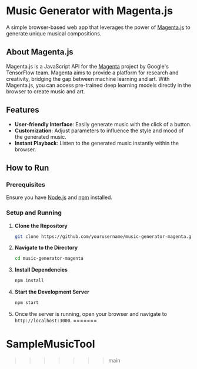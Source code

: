 # Music Generator with Magenta.js

A simple browser-based web app that leverages the power of [Magenta.js](https://magenta.tensorflow.org/get-started/#magentajs) to generate unique musical compositions.

## About Magenta.js

Magenta.js is a JavaScript API for the [Magenta](https://magenta.tensorflow.org/) project by Google's TensorFlow team. Magenta aims to provide a platform for research and creativity, bridging the gap between machine learning and art. With Magenta.js, you can access pre-trained deep learning models directly in the browser to create music and art.

## Features

- **User-friendly Interface**: Easily generate music with the click of a button.
- **Customization**: Adjust parameters to influence the style and mood of the generated music.
- **Instant Playback**: Listen to the generated music instantly within the browser.

## How to Run

### Prerequisites

Ensure you have [Node.js](https://nodejs.org/) and [npm](https://www.npmjs.com/) installed.

### Setup and Running

1. **Clone the Repository**

   ```bash
   git clone https://github.com/yourusername/music-generator-magenta.git
   ```

2. **Navigate to the Directory**

   ```bash
   cd music-generator-magenta
   ```

3. **Install Dependencies**

   ```bash
   npm install
   ```

4. **Start the Development Server**

   ```bash
   npm start
   ```

5. Once the server is running, open your browser and navigate to `http://localhost:3000`.
=======
# SampleMusicTool
>>>>>>> main
